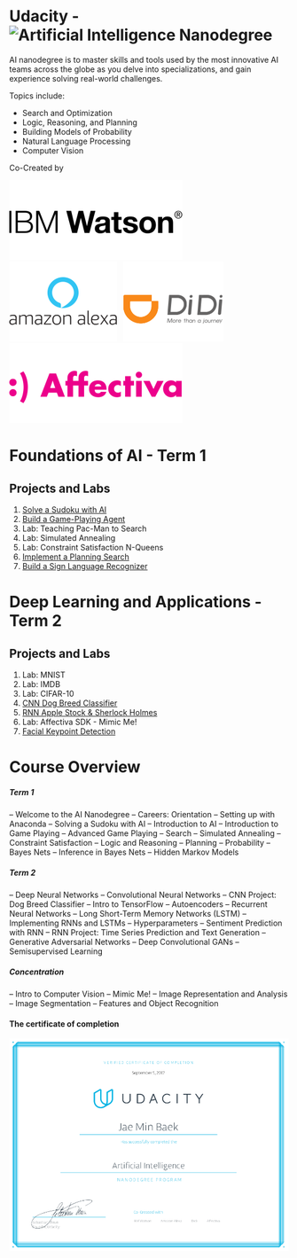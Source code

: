 # Udacity - ![Artificial Intelligence Nanodegree](https://www.udacity.com/course/artificial-intelligence-nanodegree--nd889)

AI nanodegree is to master skills and tools used by the most innovative AI teams across the globe as you delve into specializations, and gain experience solving real-world challenges. 

Topics include: 
- Search and Optimization 
- Logic, Reasoning, and Planning
- Building Models of Probability
- Natural Language Processing
- Computer Vision

Co-Created by 

![Alt text](1.svg)&nbsp;&nbsp;&nbsp;![Alt text](2.svg)&nbsp;&nbsp;&nbsp;![Alt text](3.svg)&nbsp;&nbsp;&nbsp;![Alt text](4.svg)

# Foundations of AI - Term 1
## Projects and Labs

1. [Solve a Sudoku with AI](https://github.com/jbaek7023/SudokuGameSolver)
2. [Build a Game-Playing Agent](https://github.com/jbaek7023/AIND-Isolation)
3. Lab: Teaching Pac-Man to Search
4. Lab: Simulated Annealing
5. Lab: Constraint Satisfaction N-Queens
6. [Implement a Planning Search](https://github.com/jbaek7023/AIND-CargoProject)
7. [Build a Sign Language Recognizer](https://github.com/jbaek7023/AIND-Recognizer)

# Deep Learning and Applications - Term 2
## Projects and Labs
1. Lab: MNIST
2. Lab: IMDB
3. Lab: CIFAR-10
4. [CNN Dog Breed Classifier](https://github.com/jbaek7023/AIND-Dog-Recognizer)
5. [RNN Apple Stock & Sherlock Holmes](https://github.com/jbaek7023/AIND-RNNs)
6. Lab: Affectiva SDK - Mimic Me!
7. [Facial Keypoint Detection](https://github.com/jbaek7023/Facial-Keypoint-Detection)

# Course Overview 
##### Term 1
– Welcome to the AI Nanodegree
– Careers: Orientation
– Setting up with Anaconda
– Solving a Sudoku with AI
– Introduction to AI
– Introduction to Game Playing
– Advanced Game Playing
– Search
– Simulated Annealing
– Constraint Satisfaction
– Logic and Reasoning
– Planning
– Probability
– Bayes Nets
– Inference in Bayes Nets
– Hidden Markov Models

##### Term 2
– Deep Neural Networks
– Convolutional Neural Networks
– CNN Project: Dog Breed Classifier
– Intro to TensorFlow
– Autoencoders
– Recurrent Neural Networks
– Long Short-Term Memory Networks (LSTM)
– Implementing RNNs and LSTMs
– Hyperparameters
– Sentiment Prediction with RNN
– RNN Project: Time Series Prediction and Text Generation
– Generative Adversarial Networks
– Deep Convolutional GANs
– Semisupervised Learning

##### Concentration
– Intro to Computer Vision
– Mimic Me!
– Image Representation and Analysis
– Image Segmentation
– Features and Object Recognition

#### The certificate of completion
![AIND](aind.png)

